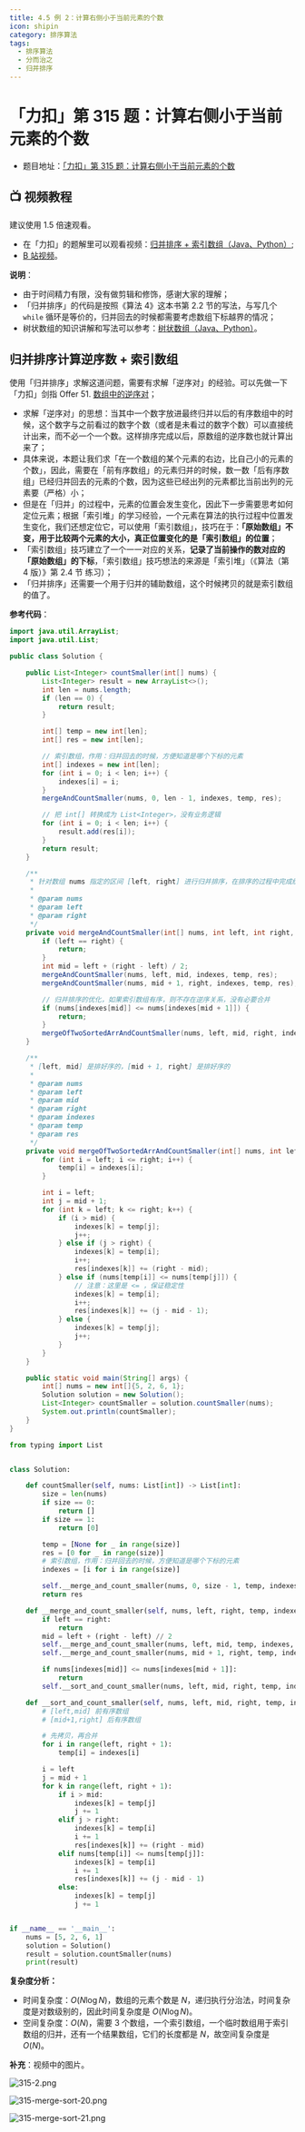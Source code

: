 ```yaml
---
title: 4.5 例 2：计算右侧小于当前元素的个数
icon: shipin
category: 排序算法
tags:
  - 排序算法
  - 分而治之
  - 归并排序
---
```



# 「力扣」第 315 题：计算右侧小于当前元素的个数

+ 题目地址：[「力扣」第 315 题：计算右侧小于当前元素的个数](https://leetcode-cn.com/problems/count-of-smaller-numbers-after-self/)

## :tv: **视频教程**

建议使用 1.5 倍速观看。

+ 在「力扣」的题解里可以观看视频：[归并排序 + 索引数组（Java、Python）](https://leetcode-cn.com/problems/count-of-smaller-numbers-after-self/solution/gui-bing-pai-xu-suo-yin-shu-zu-python-dai-ma-java-/);
+ [B 站视频](https://www.bilibili.com/video/BV1Hz411v7XC?spm_id_from=333.999.0.0)。

**说明**：

+ 由于时间精力有限，没有做剪辑和修饰，感谢大家的理解；
+ 「归并排序」的代码是按照《算法 4》这本书第 2.2 节的写法，与写几个 `while` 循环是等价的，归并回去的时候都需要考虑数组下标越界的情况；
+ 树状数组的知识讲解和写法可以参考：[树状数组（Java、Python）](https://leetcode-cn.com/problems/count-of-smaller-numbers-after-self/solution/shu-zhuang-shu-zu-by-liweiwei1419/)。

## 归并排序计算逆序数 + 索引数组

使用「归并排序」求解这道问题，需要有求解「逆序对」的经验。可以先做一下「力扣」剑指 Offer 51. [数组中的逆序对](https://leetcode-cn.com/problems/shu-zu-zhong-de-ni-xu-dui-lcof/)；

+ 求解「逆序对」的思想：当其中一个数字放进最终归并以后的有序数组中的时候，这个数字与之前看过的数字个数（或者是未看过的数字个数）可以直接统计出来，而不必一个一个数。这样排序完成以后，原数组的逆序数也就计算出来了；
+ 具体来说，本题让我们求「在一个数组的某个元素的右边，比自己小的元素的个数」，因此，需要在「前有序数组」的元素归并的时候，数一数「后有序数组」已经归并回去的元素的个数，因为这些已经出列的元素都比当前出列的元素要（严格）小；
+ 但是在「归并」的过程中，元素的位置会发生变化，因此下一步需要思考如何定位元素；根据「索引堆」的学习经验，一个元素在算法的执行过程中位置发生变化，我们还想定位它，可以使用「索引数组」，技巧在于：**「原始数组」不变，用于比较两个元素的大小，真正位置变化的是「索引数组」的位置**；
+ 「索引数组」技巧建立了一个一一对应的关系，**记录了当前操作的数对应的「原始数组」的下标**，「索引数组」技巧想法的来源是「索引堆」（《算法（第 4 版）》第 2.4 节 练习）；
+ 「归并排序」还需要一个用于归并的辅助数组，这个时候拷贝的就是索引数组的值了。

**参考代码**：

<CodeGroup>
<CodeGroupItem title="Java">

```java
import java.util.ArrayList;
import java.util.List;

public class Solution {

    public List<Integer> countSmaller(int[] nums) {
        List<Integer> result = new ArrayList<>();
        int len = nums.length;
        if (len == 0) {
            return result;
        }

        int[] temp = new int[len];
        int[] res = new int[len];

        // 索引数组，作用：归并回去的时候，方便知道是哪个下标的元素
        int[] indexes = new int[len];
        for (int i = 0; i < len; i++) {
            indexes[i] = i;
        }
        mergeAndCountSmaller(nums, 0, len - 1, indexes, temp, res);

        // 把 int[] 转换成为 List<Integer>，没有业务逻辑
        for (int i = 0; i < len; i++) {
            result.add(res[i]);
        }
        return result;
    }

    /**
     * 针对数组 nums 指定的区间 [left, right] 进行归并排序，在排序的过程中完成统计任务
     *
     * @param nums
     * @param left
     * @param right
     */
    private void mergeAndCountSmaller(int[] nums, int left, int right, int[] indexes, int[] temp, int[] res) {
        if (left == right) {
            return;
        }
        int mid = left + (right - left) / 2;
        mergeAndCountSmaller(nums, left, mid, indexes, temp, res);
        mergeAndCountSmaller(nums, mid + 1, right, indexes, temp, res);

        // 归并排序的优化，如果索引数组有序，则不存在逆序关系，没有必要合并
        if (nums[indexes[mid]] <= nums[indexes[mid + 1]]) {
            return;
        }
        mergeOfTwoSortedArrAndCountSmaller(nums, left, mid, right, indexes, temp, res);
    }

    /**
     * [left, mid] 是排好序的，[mid + 1, right] 是排好序的
     *
     * @param nums
     * @param left
     * @param mid
     * @param right
     * @param indexes
     * @param temp
     * @param res
     */
    private void mergeOfTwoSortedArrAndCountSmaller(int[] nums, int left, int mid, int right, int[] indexes, int[] temp, int[] res) {
        for (int i = left; i <= right; i++) {
            temp[i] = indexes[i];
        }

        int i = left;
        int j = mid + 1;
        for (int k = left; k <= right; k++) {
            if (i > mid) {
                indexes[k] = temp[j];
                j++;
            } else if (j > right) {
                indexes[k] = temp[i];
                i++;
                res[indexes[k]] += (right - mid);
            } else if (nums[temp[i]] <= nums[temp[j]]) {
                // 注意：这里是 <= ，保证稳定性
                indexes[k] = temp[i];
                i++;
                res[indexes[k]] += (j - mid - 1);
            } else {
                indexes[k] = temp[j];
                j++;
            }
        }
    }

    public static void main(String[] args) {
        int[] nums = new int[]{5, 2, 6, 1};
        Solution solution = new Solution();
        List<Integer> countSmaller = solution.countSmaller(nums);
        System.out.println(countSmaller);
    }
}
```

</CodeGroupItem>

<CodeGroupItem title="Python">

```python
from typing import List


class Solution:

    def countSmaller(self, nums: List[int]) -> List[int]:
        size = len(nums)
        if size == 0:
            return []
        if size == 1:
            return [0]

        temp = [None for _ in range(size)]
        res = [0 for _ in range(size)]
        # 索引数组，作用：归并回去的时候，方便知道是哪个下标的元素
        indexes = [i for i in range(size)]

        self.__merge_and_count_smaller(nums, 0, size - 1, temp, indexes, res)
        return res

    def __merge_and_count_smaller(self, nums, left, right, temp, indexes, res):
        if left == right:
            return
        mid = left + (right - left) // 2
        self.__merge_and_count_smaller(nums, left, mid, temp, indexes, res)
        self.__merge_and_count_smaller(nums, mid + 1, right, temp, indexes, res)

        if nums[indexes[mid]] <= nums[indexes[mid + 1]]:
            return
        self.__sort_and_count_smaller(nums, left, mid, right, temp, indexes, res)

    def __sort_and_count_smaller(self, nums, left, mid, right, temp, indexes, res):
        # [left,mid] 前有序数组
        # [mid+1,right] 后有序数组

        # 先拷贝，再合并
        for i in range(left, right + 1):
            temp[i] = indexes[i]

        i = left
        j = mid + 1
        for k in range(left, right + 1):
            if i > mid:
                indexes[k] = temp[j]
                j += 1
            elif j > right:
                indexes[k] = temp[i]
                i += 1
                res[indexes[k]] += (right - mid)
            elif nums[temp[i]] <= nums[temp[j]]:
                indexes[k] = temp[i]
                i += 1
                res[indexes[k]] += (j - mid - 1)
            else:
                indexes[k] = temp[j]
                j += 1


if __name__ == '__main__':
    nums = [5, 2, 6, 1]
    solution = Solution()
    result = solution.countSmaller(nums)
    print(result)
```

</CodeGroupItem>
</CodeGroup>



**复杂度分析：**

+ 时间复杂度：$O(N \log N)$，数组的元素个数是 $N$，递归执行分治法，时间复杂度是对数级别的，因此时间复杂度是 $O(N \log N)$。
+ 空间复杂度：$O(N)$，需要 $3$ 个数组，一个索引数组，一个临时数组用于索引数组的归并，还有一个结果数组，它们的长度都是 $N$，故空间复杂度是 $O(N)$。

**补充**：视频中的图片。

![315-2.png](https://pic.leetcode-cn.com/1624981700-dJUPiI-315-2.png)

![315-merge-sort-20.png](https://pic.leetcode-cn.com/1624981721-GlhaCs-315-merge-sort-20.png)

![315-merge-sort-21.png](https://pic.leetcode-cn.com/1624981721-xNSHFa-315-merge-sort-21.png)

